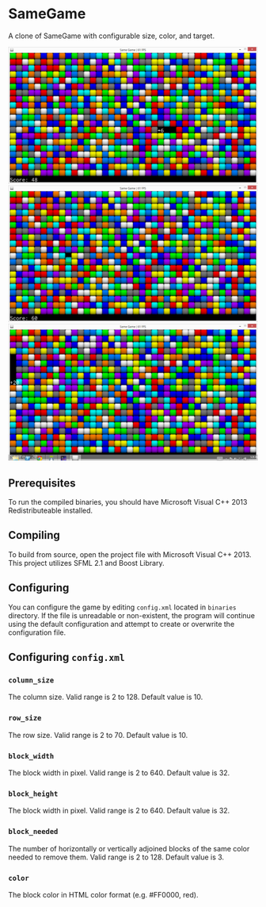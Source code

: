 # SameGame

A clone of SameGame with configurable size, color, and target.

![](/documentation/screenshot_1.png?raw=true)
![](/documentation/screenshot_2.png?raw=true)
![](/documentation/screenshot_3.png?raw=true)

## Prerequisites

To run the compiled binaries, you should have Microsoft Visual C++ 2013 Redistributeable installed.

## Compiling

To build from source, open the project file with Microsoft Visual C++ 2013. This project utilizes SFML 2.1 and Boost Library.

## Configuring

You can configure the game by editing `config.xml` located in `binaries` directory. If the file is unreadable or non-existent, the program will continue using the default configuration and attempt to create or overwrite the configuration file.

## Configuring `config.xml`

### `column_size`

The column size. Valid range is 2 to 128. Default value is 10.

### `row_size`

The row size. Valid range is 2 to 70. Default value is 10.

### `block_width`

The block width in pixel. Valid range is 2 to 640. Default value is 32.

### `block_height`

The block width in pixel. Valid range is 2 to 640. Default value is 32.

### `block_needed`

 The number of horizontally or vertically adjoined blocks of the same color needed to remove them. Valid range is 2 to 128. Default value is 3.

### `color`

The block color in HTML color format (e.g. #FF0000, red).

